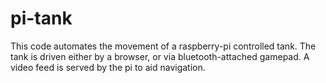 pi-tank
=======

This code automates the movement of a raspberry-pi controlled tank. The tank is driven either by a browser, or via bluetooth-attached gamepad. A video feed is served by the pi to aid navigation.
